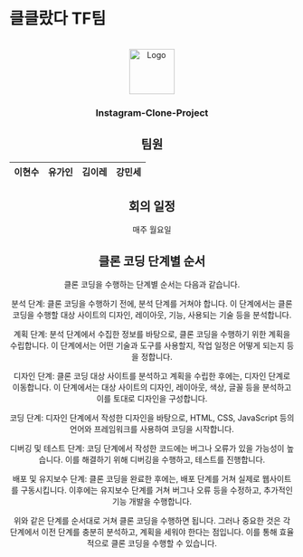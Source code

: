# 클클랐다 TF팀

<!-- PROJECT LOGO -->
<br />
<div align="center">
  <a href="https://github.com/Instagram-Clone-Coding">
    <img src="https://avatars.githubusercontent.com/u/90607105?s=200&v=4" alt="Logo" width="80" height="80">
  </a>
  
  <h3 align="center">Instagram-Clone-Project</h3>

## 팀원
|이현수|유가인|김이레|강민세|
|:---:|:---:|:---:|:---:|

## 회의 일정
매주 월요일

## 클론 코딩 단계별 순서
클론 코딩을 수행하는 단계별 순서는 다음과 같습니다.

분석 단계: 클론 코딩을 수행하기 전에, 분석 단계를 거쳐야 합니다. 이 단계에서는 클론 코딩을 수행할 대상 사이트의 디자인, 레이아웃, 기능, 사용되는 기술 등을 분석합니다.

계획 단계: 분석 단계에서 수집한 정보를 바탕으로, 클론 코딩을 수행하기 위한 계획을 수립합니다. 이 단계에서는 어떤 기술과 도구를 사용할지, 작업 일정은 어떻게 되는지 등을 정합니다.

디자인 단계: 클론 코딩 대상 사이트를 분석하고 계획을 수립한 후에는, 디자인 단계로 이동합니다. 이 단계에서는 대상 사이트의 디자인, 레이아웃, 색상, 글꼴 등을 분석하고 이를 토대로 디자인을 구성합니다.

코딩 단계: 디자인 단계에서 작성한 디자인을 바탕으로, HTML, CSS, JavaScript 등의 언어와 프레임워크를 사용하여 코딩을 시작합니다.

디버깅 및 테스트 단계: 코딩 단계에서 작성한 코드에는 버그나 오류가 있을 가능성이 높습니다. 이를 해결하기 위해 디버깅을 수행하고, 테스트를 진행합니다.

배포 및 유지보수 단계: 클론 코딩을 완료한 후에는, 배포 단계를 거쳐 실제로 웹사이트를 구동시킵니다. 이후에는 유지보수 단계를 거쳐 버그나 오류 등을 수정하고, 추가적인 기능 개발을 수행합니다.

위와 같은 단계를 순서대로 거쳐 클론 코딩을 수행하면 됩니다. 그러나 중요한 것은 각 단계에서 이전 단계를 충분히 분석하고, 계획을 세워야 한다는 점입니다. 이를 통해 효율적으로 클론 코딩을 수행할 수 있습니다.
